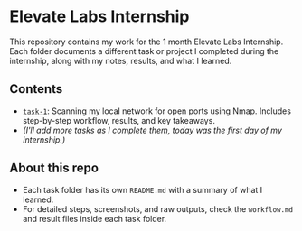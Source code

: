 # Elevate Labs Internship

This repository contains my work for the 1 month Elevate Labs Internship. Each folder documents a different task or project I completed during the internship, along with my notes, results, and what I learned.

## Contents

- [`task-1`](task-1/): Scanning my local network for open ports using Nmap. Includes step-by-step workflow, results, and key takeaways.
- _(I'll add more tasks as I complete them, today was the first day of my internship.)_

## About this repo

- Each task folder has its own `README.md` with a summary of what I learned.
- For detailed steps, screenshots, and raw outputs, check the `workflow.md` and result files inside each task folder.
